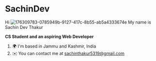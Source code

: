 # SachinDev


Hi ![176309783-0785949b-9127-417c-8b55-ab5a4333674e](https://github.com/user-attachments/assets/cc6f58a4-696c-4544-963b-5cb661fa20d9) My name is Sachin Dev Thakur


**CS Student and an aspiring Web Developer**
 1. 🌍  I'm based in Jammu and Kashmir, India
 2. ✉️  You can contact me at sachinthakur5319@gmail.com
